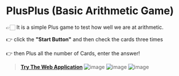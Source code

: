 # PlusPlus (Basic Arithmetic Game)
 👉🏻 It is a simple Plus game to test how well we are at arithmetic.
 
 👉 click the **"Start Button"** and then check the cards three times 
 
 👉 then Plus all the number of Cards, enter the answer!
 
 >**[Try The Web Application](https://plusplus-ten.vercel.app/)**
![image](https://user-images.githubusercontent.com/88071251/198871667-386dbb64-f8c4-41c9-9d37-6c0a693515b7.png)
![image](https://user-images.githubusercontent.com/88071251/198871694-8e4af680-3085-42d7-ac6e-c679b21d419c.png)
![image](https://user-images.githubusercontent.com/88071251/198871739-d900b5f3-f45c-49e3-889d-d7299b7b7701.png)
